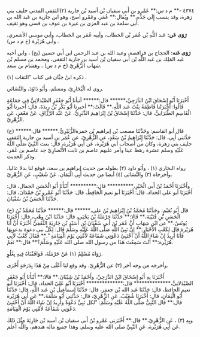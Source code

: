 ٤٣٧٤ -** م د س:** عَمْرو بن أَبي سفيان بْن أسيد بْن جارية (٢)الثقفي المدني حليف بني زهرة، وقد ينسب إِلَى جَدِّه،** ويُقال:** عُمَر. وعَمْرو أصح، وهو ابن جارية بن عَبد الله بن أَبي سلمة بن عبد العزى بن غيرة بن عوف بن قسي وهو ثقيف.

**رَوَى عَن:** عَبد اللَّهِ بْن عُمَر بْن الخطاب، وأبيه عُمَر بن الخطاب، وأبي موسى الأشعري، وأبي هُرَيْرة (خ م د س) .

**رَوَى عَنه:** الحجاج بن فرافصة، وعبد الله بن عبد الرحمن ابن أَبي حسين (بخ) ، وابن أخيه عَبد المَلِك بن عَبد اللَّهِ بْن أَبي سفيان بْن أسيد بن جارية الثقفي، ومحمد بن مسلم بْن شهاب الزُّهْرِيّ (خ م د س) ، وهشام بن سعد.

ذكره ابنُ حِبَّان في كتاب "الثقات (١) .

روى له الْبُخَارِيّ، ومسلم، وأَبُو دَاوُدَ، والنَّسَائي.

أَخْبَرَنَا أَبُو إِسْحَاقَ ابْنُ الدَّرَجِيِّ،****** قال:****** أنبأنا أَبُو جَعْفَرٍ الصَّيْدَلانِيُّ فِي جَمَاعَةٍ قَالُوا: أَخْبَرَتْنا فَاطِمَةُ بِنْتُ عَبد اللَّهِ،** قَالَتْ:** أخبرنا أَبُو بَكْرِ بْنُ رِيذَةَ، قال: أخبرنا أَبُو الْقَاسِمِ الطَّبَرَانِيُّ، قال: حَدَّثَنَا إِسْحَاقُ بْنُ إِبْرَاهِيمَ الدَّبَرِيُّ، عَنْ عَبْد الرَّزَّاقِ، عَنْ مَعْمَر، عَنِ الزُّهْرِيّ.

(ح) قال أبو القاسم: وحَدَّثَنَا مصعب بْن إبراهيم بْن حمزةالزُّبَيْرِيُّ،****** قال:****** حَدَّثني أَبِي، قال: حَدَّثَنَا إِبْرَاهِيمُ بْنُ سَعْدٍ، عن الزُّهْرِيّ، عن عُمَر بن أسيد بن جارية الثقفي حليف بني زهرة، وكان من أصحاب أبي هُرَيْرة، عَن أَبِي هُرَيْرة، قال: بعث النَّبِيّ صَلَّى اللَّهُ عَلَيْهِ وسلم عشرة رهط عينا وأمر عليهم عاصم بن ثابت الأَنْصارِيّ جد عاصم بن عُمَر، وذكر الحديث.

رواه البخاري (١) ، وأَبُو داود (٢) بطوله من حديث إبراهيم بن سعد، فوقع لنا بدلا عاليا، وأخرجاه (٣) والنَّسَائي (٤) أيضا من حديث أَبِي الْيَمَانِ، عَنْ شُعَيْبٍ، عَنِ الزُّهْرِيّ.

وأَخْبَرَنَا أَحْمَدُ بْنُ أَبي الْخَيْرِ،********** قال:********** أَنْبَأَنَا أَبُو الْحَسَنِ الجمال، قال: أَخْبَرَنَا أبو علي الحداد، قال: أَخْبَرَنَا أبو نعيم الْحَافِظُ، قال: حَدَّثَنَا أَبُو عَمْرو بْنُ حَمْدَانَ، قال: حَدَّثَنَا الْحَسَنُ بْنُ سُفْيَانَ.

(ح) قال أَبُو نُعَيْمٍ: وحَدَّثَنَا مُحَمَّدُ بْنُ إِبْرَاهِيمَ بْنُ علي،****** قال:****** حَدَّثَنَا مُحَمَّدُ بْنُ الْحَسَنِ بْنِ قُتَيْبَةَ،** قَالا:** حَدَّثَنَا حَرْمَلَةُ بْنُ يَحْيَى، قال: حَدَّثَنَا ابْنُ وهْبٍ، قال: أَخْبَرَنَا يُونُسُ،** عن ابْنِ شِهَابٍ أَنَّ عُمَر بْنَ أَبي سُفْيَانَ بْنِ أُسَيْدِ بْنِ جَارِيَةَ الثَّقَفِيَّ أَخْبَرَهُ أَنَّ أَبَا هُرَيْرة قال لِكَعْبِ الأَحْبَارِ:** إِنَّ نَبِيَّ اللَّهِ صَلَّى اللَّهُ عَلَيْهِ وسَلَّمَ قال: لِكُلِّ نبي دعوة يدعوبِهَا فَأَنَا أُرِيدُ إِنْ شَاءَ اللَّهُ أَنْ أَخْتَبِئَ دَعْوَتِي شَفَاعَةً لأُمَّتِي يَوْمَ الْقِيَامَةِ ".** فَقَالَ كَعْبٌ لأَبِي هُرَيْرة:** أَنْتَ سَمِعْتَ هَذَا من رسول الله صلى الله عَلَيْهِ وسَلَّمَ؟** قال:** نَعَمْ.

رَوَاهُ مُسْلِمٌ (١) عَنْ حَرْمَلَةَ، فَوَافَقْنَاهُ فِيهِ بِعُلُوٍ.

وأخرجه من وجه آخر (٢) عن الزُّهْرِيّ. وقد وقع لنا أَعْلَى مِنْ هَذَا بِدَرَجَةٍ أُخْرَى.

أَخْبَرَنَا بِهِ أَبُو إِسْحَاقَ ابْنُ الدَّرَجِيِّ، وأَحْمَدُ بْنُ شَيْبَانَ،** قالا:** أَنْبَأَنَا أَبُو جَعْفَرٍ الصَّيْدَلانِيُّ،************** قال:************** أَخْبَرَنَا أَبُو عَلِيّ الحداد، قال: أَخْبَرَنَا أبو نعيم الحافظ، قال: حَدَّثَنَا عَبد الله بْن جعفر، قال: حَدَّثَنَا إسماعيل بْن عَبد اللَّهِ، قال: حَدَّثَنَا أَبُو الْيَمَانِ، قال: أَخْبَرَنَا شُعَيْبٌ، عَنِ الزُّهْرِيّ، قال: حَدَّثَنِي أَبُو سَلَمَةَ،** عَن أَبِي هُرَيْرة قال:** قال النَّبِيُّ صَلَّى اللَّهُ عَلَيْهِ وسَلَّمَ: "لكل نَبِيٍّ دَعْوَةٌ وأُرِيدُ إِنْ شَاءَ اللَّهُ أَنْ أَخْتَبِئَ دَعْوَتِي شَفَاعَةً لأُمَّتِي يَوْمَ الْقِيَامَةِ.

وبِهِ (٣) ، عَنِ الزُّهْرِيّ،** قال:** أَخْبَرَنِي عَمْرو بْنُ أَبي سفيان بْن أسيد بْن جَارِيَةَ مِثْلَ ذَلِكَ عَن أَبِي هُرَيْرة، عَنِ النَّبِيِّ صلى الله عليه وسلم. وهذا جميع ماله هندهم، واللَّه أعلم.